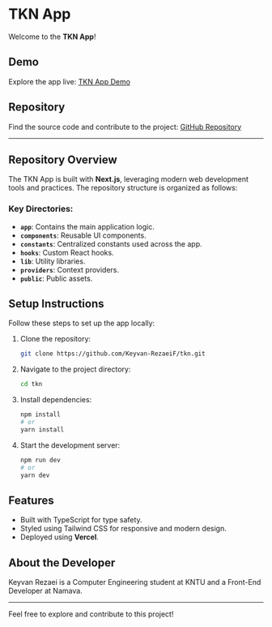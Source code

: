 # TKN App

Welcome to the **TKN App**!

## Demo

Explore the app live: [TKN App Demo](http://tkn-henna.vercel.app/)

## Repository

Find the source code and contribute to the project: [GitHub Repository](https://github.com/Keyvan-RezaeiF/tkn)

---

## Repository Overview

The TKN App is built with **Next.js**, leveraging modern web development tools and practices. The repository structure is organized as follows:

### Key Directories:
- **`app`**: Contains the main application logic.
- **`components`**: Reusable UI components.
- **`constants`**: Centralized constants used across the app.
- **`hooks`**: Custom React hooks.
- **`lib`**: Utility libraries.
- **`providers`**: Context providers.
- **`public`**: Public assets.

## Setup Instructions

Follow these steps to set up the app locally:

1. Clone the repository:
   ```bash
   git clone https://github.com/Keyvan-RezaeiF/tkn.git
   ```
2. Navigate to the project directory:
   ```bash
   cd tkn
   ```
3. Install dependencies:
   ```bash
   npm install
   # or
   yarn install
   ```
4. Start the development server:
   ```bash
   npm run dev
   # or
   yarn dev
   ```

## Features
- Built with TypeScript for type safety.
- Styled using Tailwind CSS for responsive and modern design.
- Deployed using **Vercel**.

## About the Developer
Keyvan Rezaei is a Computer Engineering student at KNTU and a Front-End Developer at Namava.

---

Feel free to explore and contribute to this project!
